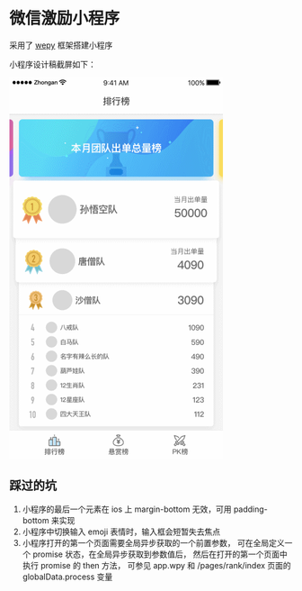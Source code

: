 # 微信激励小程序

采用了 [wepy](https://tencent.github.io/wepy/document.html#/) 框架搭建小程序

小程序设计稿截屏如下：

![Alt text](./screen-shot/screen-shot.gif "小程序设计稿截屏")


## 踩过的坑
1. 小程序的最后一个元素在 ios 上 margin-bottom 无效，可用 padding-bottom 来实现
2. 小程序中切换输入 emoji 表情时，输入框会短暂失去焦点
3. 小程序打开的第一个页面需要全局异步获取的一个前置参数，
  可在全局定义一个 promise 状态，在全局异步获取到参数值后，
  然后在打开的第一个页面中执行 promise 的 then 方法，
  可参见 app.wpy 和 /pages/rank/index 页面的 globalData.process 变量
